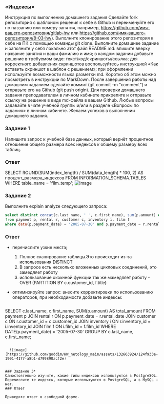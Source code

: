  ### «Индексы»
Инструкция по выполнению домашнего задания
Сделайте fork репозитория c шаблоном решения к себе в Github и переименуйте его по названию или номеру занятия, например, https://github.com/имя-вашего-репозитория/gitlab-hw или https://github.com/имя-вашего-репозитория/8-03-hw).
Выполните клонирование этого репозитория к себе на ПК с помощью команды git clone.
Выполните домашнее задание и заполните у себя локально этот файл README.md:
впишите вверху название занятия и ваши фамилию и имя;
в каждом задании добавьте решение в требуемом виде: текст/код/скриншоты/ссылка;
для корректного добавления скриншотов воспользуйтесь инструкцией «Как вставить скриншот в шаблон с решением»;
при оформлении используйте возможности языка разметки md. Коротко об этом можно посмотреть в инструкции по MarkDown.
После завершения работы над домашним заданием сделайте коммит (git commit -m "comment") и отправьте его на Github (git push origin).
Для проверки домашнего задания преподавателем в личном кабинете прикрепите и отправьте ссылку на решение в виде md-файла в вашем Github.
Любые вопросы задавайте в чате учебной группы и/или в разделе «Вопросы по заданию» в личном кабинете.
Желаем успехов в выполнении домашнего задания.

### Задание 1
Напишите запрос к учебной базе данных, который вернёт процентное отношение общего размера всех индексов к общему размеру всех таблиц.
### Ответ
SELECT 
ROUND(SUM(index_length) / SUM(data_length) * 100, 2) AS процент_размера_индексов
FROM  INFORMATION_SCHEMA.TABLES
WHERE     table_name = 'film_temp';
![image](https://github.com/goddim/HW_netology_main/assets/132663924/9a5c4d1a-21ab-4cd1-b6ff-0a1db2fcf319)


### Задание 2
Выполните explain analyze следующего запроса:
```sql
select distinct concat(c.last_name, ' ', c.first_name), sum(p.amount) over (partition by c.customer_id, f.title)
from payment p, rental r, customer c, inventory i, film f
where date(p.payment_date) = '2005-07-30' and p.payment_date = r.rental_date and r.customer_id = c.customer_id and i.inventory_id = r.inventory_id
```
### Ответ
- перечислите узкие места;
  1. Полное сканирование таблицы.Это происходит из-за использования DISTINCT
  2. В запросе есть несколько вложенных цикловых соединений, это замедляет работу
  3. использование ококнной функции так же мамедляет работу -OVER (PARTITION BY c.customer_id, f.title)

- оптимизируйте запрос: внесите корректировки по использованию операторов, при необходимости добавьте индексы:
  ```sql
SELECT c.last_name, c.first_name, SUM(p.amount) AS total_amount
FROM payment p
JOIN rental r ON p.payment_date = r.rental_date
JOIN customer c ON r.customer_id = c.customer_id
JOIN inventory i ON r.inventory_id = i.inventory_id
JOIN film f ON i.film_id = f.film_id
WHERE DATE(p.payment_date) = '2005-07-30'
GROUP BY c.last_name, c.first_name;
```

  ![image](https://github.com/goddim/HW_netology_main/assets/132663924/124f933e-1901-4177-a8b1-d799890acf2e)


### Задание 3*
Самостоятельно изучите, какие типы индексов используются в PostgreSQL. Перечислите те индексы, которые используются в PostgreSQL, а в MySQL — нет.
### Ответ

Приведите ответ в свободной форме.

